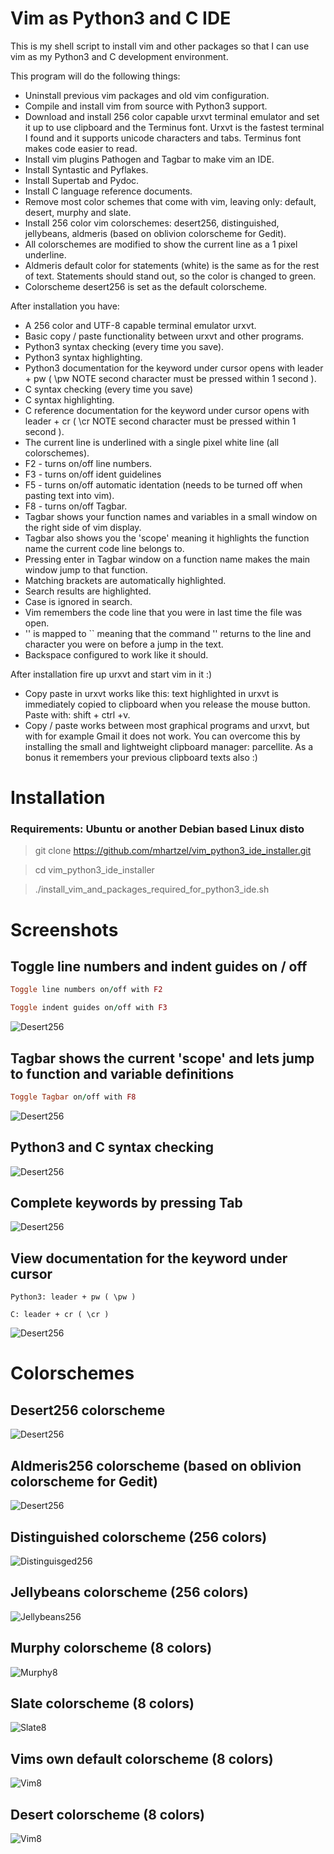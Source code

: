 # Vim as Python3 and C IDE

This is my shell script to install vim and other packages so that I can use vim as my Python3 and C development environment.

This program will do the following things:

- Uninstall previous vim packages and old vim configuration.
- Compile and install vim from source with Python3 support.
- Download and install 256 color capable urxvt terminal emulator and set it up to use clipboard and the Terminus font. Urxvt is the fastest terminal I found and it supports unicode characters and tabs. Terminus font makes code easier to read.
- Install vim plugins Pathogen and Tagbar to make vim an IDE.
- Install Syntastic and Pyflakes.
- Install Supertab and Pydoc.
- Install C language reference documents.
- Remove most color schemes that come with vim, leaving only: default, desert, murphy and slate.
- Install 256 color vim colorschemes: desert256, distinguished, jellybeans, aldmeris (based on oblivion colorscheme for Gedit).
- All colorschemes are modified to show the current line as a 1 pixel underline.
- Aldmeris default color for statements (white) is the same as for the rest of text. Statements should stand out, so the color is changed to green.
- Colorscheme desert256 is set as the default colorscheme.

After installation you have:

- A 256 color and UTF-8 capable terminal emulator urxvt.
- Basic copy / paste functionality between urxvt and other programs.
- Python3 syntax checking (every time you save).
- Python3 syntax highlighting.
- Python3 documentation for the keyword under cursor opens with leader + pw  ( \pw  NOTE second character must be pressed within 1 second ).
- C syntax checking (every time you save)
- C syntax highlighting.
- C reference documentation for the keyword under cursor opens with leader + cr  ( \cr  NOTE second character must be pressed within 1 second ).
- The current line is underlined with a single pixel white line (all colorschemes). 
- F2 - turns on/off line numbers.
- F3 - turns on/off ident guidelines
- F5 - turns on/off automatic identation (needs to be turned off when pasting text into vim).
- F8 - turns on/off Tagbar.
- Tagbar shows your function names and variables in a small window on the right side of vim display.
- Tagbar also shows you the 'scope' meaning it highlights the function name the current code line belongs to.
- Pressing enter in Tagbar window on a function name makes the main window jump to that function.
- Matching brackets are automatically highlighted.
- Search results are highlighted.
- Case is ignored in search.
- Vim remembers the code line that you were in last time the file was open.
- '' is mapped to `` meaning that the command '' returns to the line and character you were on before a jump in the text.
- Backspace configured to work like it should.



After installation fire up urxvt and start vim in it :)



- Copy paste in urxvt works like this: text highlighted in urxvt is immediately copied to clipboard when you release the mouse button. Paste with: shift + ctrl +v.
- Copy / paste works between most graphical programs and urxvt, but with for example Gmail it does not work. You can overcome this by installing the small and lightweight clipboard manager: parcellite. As a bonus it remembers your previous clipboard texts also :)


# Installation

### Requirements: Ubuntu or another Debian based Linux disto

> git clone https://github.com/mhartzel/vim_python3_ide_installer.git

> cd vim_python3_ide_installer

> ./install_vim_and_packages_required_for_python3_ide.sh


# Screenshots

## Toggle line numbers and indent guides on / off

```ruby
Toggle line numbers on/off with F2
```
```ruby
Toggle indent guides on/off with F3
```

![Desert256](http://github.com/mhartzel/vim_python3_ide_installer/raw/master/Pictures/Line_numbers-indent_guides.png)


## Tagbar shows the current 'scope' and lets jump to function and variable definitions
```ruby
Toggle Tagbar on/off with F8
```
![Desert256](http://github.com/mhartzel/vim_python3_ide_installer/raw/master/Pictures/tagbar.png)


## Python3 and C syntax checking
![Desert256](http://github.com/mhartzel/vim_python3_ide_installer/raw/master/Pictures/desert256-Syntastic-Pyflakes.png)


## Complete keywords by pressing Tab
![Desert256](http://github.com/mhartzel/vim_python3_ide_installer/raw/master/Pictures/desert256-Supertab.png)


## View documentation for the keyword under cursor

```
Python3: leader + pw ( \pw )
```
```
C: leader + cr ( \cr )
```

![Desert256](http://github.com/mhartzel/vim_python3_ide_installer/raw/master/Pictures/desert256-Supertab-Pydocs.png)

# Colorschemes

## Desert256 colorscheme
![Desert256](http://github.com/mhartzel/vim_python3_ide_installer/raw/master/Pictures/desert256.png)


## Aldmeris256 colorscheme (based on oblivion colorscheme for Gedit)
![Desert256](http://github.com/mhartzel/vim_python3_ide_installer/raw/master/Pictures/aldmeris256.png)


## Distinguished colorscheme (256 colors)
![Distinguisged256](http://github.com/mhartzel/vim_python3_ide_installer/raw/master/Pictures/distinguished.png)


## Jellybeans colorscheme (256 colors)
![Jellybeans256](http://github.com/mhartzel/vim_python3_ide_installer/raw/master/Pictures/jellybeans.png)


## Murphy colorscheme (8 colors)
![Murphy8](http://github.com/mhartzel/vim_python3_ide_installer/raw/master/Pictures/murphy.png)


## Slate colorscheme (8 colors)
![Slate8](http://github.com/mhartzel/vim_python3_ide_installer/raw/master/Pictures/slate.png)


## Vims own default colorscheme (8 colors)
![Vim8](http://github.com/mhartzel/vim_python3_ide_installer/raw/master/Pictures/vims_own_default_colorscheme.png)

## Desert colorscheme (8 colors)
![Vim8](http://github.com/mhartzel/vim_python3_ide_installer/raw/master/Pictures/desert8.png)


